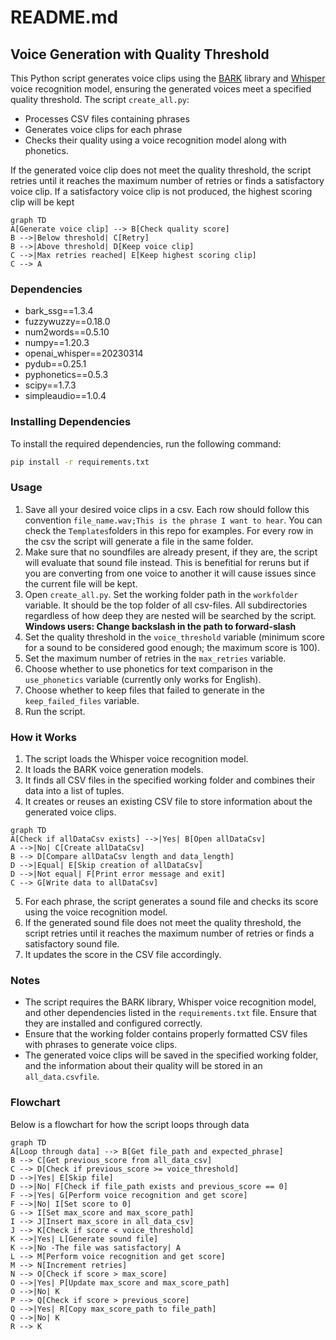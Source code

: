 # README.md

## Voice Generation with Quality Threshold

This Python script generates voice clips using the [BARK](https://github.com/suno-ai/bark) library and [Whisper](https://github.com/openai/whisper) voice recognition model, ensuring the generated voices meet a specified quality threshold. The script `create_all.py`:

- Processes CSV files containing phrases
- Generates voice clips for each phrase
- Checks their quality using a voice recognition model along with phonetics.

If the generated voice clip does not meet the quality threshold, the script retries until it reaches the maximum number of retries or finds a satisfactory voice clip. If a satisfactory voice clip is not produced, the highest scoring clip will be kept

```mermaid
graph TD
A[Generate voice clip] --> B[Check quality score]
B -->|Below threshold| C[Retry]
B -->|Above threshold| D[Keep voice clip]
C -->|Max retries reached| E[Keep highest scoring clip]
C --> A
```

### Dependencies

- bark_ssg==1.3.4
- fuzzywuzzy==0.18.0
- num2words==0.5.10
- numpy==1.20.3
- openai_whisper==20230314
- pydub==0.25.1
- pyphonetics==0.5.3
- scipy==1.7.3
- simpleaudio==1.0.4

### Installing Dependencies

To install the required dependencies, run the following command:

```bash
pip install -r requirements.txt
```

### Usage

1. Save all your desired voice clips in a csv. Each row should follow this convention `file_name.wav;This is the phrase I want to hear`. You can check the `Templates`folders in this repo for examples.
For every row in the csv the script will generate a file in the same folder.
1. Make sure that no soundfiles are already present, if they are, the script will evaluate that sound file instead. This is benefitial for reruns but if you are converting from one voice to another it will cause issues since the current file will be kept.
1. Open `create_all.py`. Set the working folder path in the `workfolder` variable. It should be the top folder of all csv-files. All subdirectories regardless of how deep they are nested will be searched by the script. **Windows users: Change backslash in the path to forward-slash**
2. Set the quality threshold in the `voice_threshold` variable (minimum score for a sound to be considered good enough; the maximum score is 100).
3. Set the maximum number of retries in the `max_retries` variable.
4. Choose whether to use phonetics for text comparison in the `use_phonetics` variable (currently only works for English).
5. Choose whether to keep files that failed to generate in the `keep_failed_files` variable.
6. Run the script.

### How it Works

1. The script loads the Whisper voice recognition model.
2. It loads the BARK voice generation models.
3. It finds all CSV files in the specified working folder and combines their data into a list of tuples.
4. It creates or reuses an existing CSV file to store information about the generated voice clips.
```mermaid
graph TD
A[Check if allDataCsv exists] -->|Yes| B[Open allDataCsv]
A -->|No| C[Create allDataCsv]
B --> D[Compare allDataCsv length and data_length]
D -->|Equal| E[Skip creation of allDataCsv]
D -->|Not equal| F[Print error message and exit]
C --> G[Write data to allDataCsv]
```
5. For each phrase, the script generates a sound file and checks its score using the voice recognition model.
6. If the generated sound file does not meet the quality threshold, the script retries until it reaches the maximum number of retries or finds a satisfactory sound file.
7. It updates the score in the CSV file accordingly.



### Notes

- The script requires the BARK library, Whisper voice recognition model, and other dependencies listed in the `requirements.txt` file. Ensure that they are installed and configured correctly.
- Ensure that the working folder contains properly formatted CSV files with phrases to generate voice clips.
- The generated voice clips will be saved in the specified working folder, and the information about their quality will be stored in an `all_data.csvfile`.


### Flowchart

Below is a flowchart for how the script loops through data

```mermaid
graph TD
A[Loop through data] --> B[Get file_path and expected_phrase]
B --> C[Get previous_score from all_data_csv]
C --> D[Check if previous_score >= voice_threshold]
D -->|Yes| E[Skip file]
D -->|No| F[Check if file_path exists and previous_score == 0]
F -->|Yes| G[Perform voice recognition and get score]
F -->|No| I[Set score to 0]
G --> I[Set max_score and max_score_path]
I --> J[Insert max_score in all_data_csv]
J --> K[Check if score < voice_threshold]
K -->|Yes| L[Generate sound file]
K -->|No -The file was satisfactory| A
L --> M[Perform voice recognition and get score]
M --> N[Increment retries]
N --> O[Check if score > max_score]
O -->|Yes| P[Update max_score and max_score_path]
O -->|No| K
P --> Q[Check if score > previous_score]
Q -->|Yes| R[Copy max_score_path to file_path]
Q -->|No| K
R --> K
```